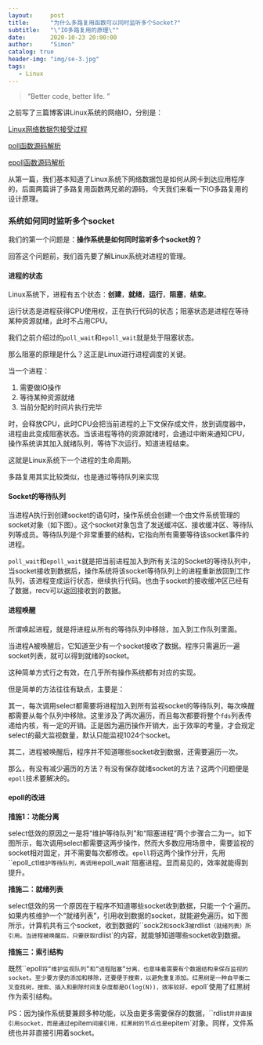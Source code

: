 ```yaml
---
layout:     post
title:      "为什么多路复用函数可以同时监听多个Socket?"
subtitle:   "\"IO多路复用的原理\""
date:       2020-10-23 20:00:00
author:     "Simon"
catalog: true
header-img: "img/se-3.jpg"
tags:
   - Linux
---
```


> “Better code, better life. ”

之前写了三篇博客讲Linux系统的网络IO，分别是：

[Linux网络数据包接受过程](https://simonzgx.github.io/2020/08/17/Linux%E7%BD%91%E7%BB%9C%E6%95%B0%E6%8D%AE%E5%8C%85%E6%8E%A5%E5%8F%97%E8%BF%87%E7%A8%8B/)

[poll函数源码解析](https://simonzgx.github.io/2020/08/17/poll%E5%87%BD%E6%95%B0%E6%BA%90%E7%A0%81%E8%A7%A3%E6%9E%90/)

[epoll函数源码解析](https://simonzgx.github.io/2020/09/29/epoll%E5%87%BD%E6%95%B0%E6%BA%90%E7%A0%81%E8%A7%A3%E6%9E%90/)

从第一篇，我们基本知道了Linux系统下网络数据包是如何从网卡到达应用程序的，后面两篇讲了多路复用函数两兄弟的源码，今天我们来看一下IO多路复用的设计原理。

### 系统如何同时监听多个socket

我们的第一个问题是：**操作系统是如何同时监听多个socket的？**

回答这个问题前，我们首先要了解Linux系统对进程的管理。

#### 进程的状态

Linux系统下，进程有五个状态：**创建**，**就绪**，**运行**，**阻塞**，**结束**。

运行状态是进程获得CPU使用权，正在执行代码的状态；阻塞状态是进程在等待某种资源就绪，此时不占用CPU。

我们之前介绍过的`poll_wait`和`epoll_wait`就是处于阻塞状态。

那么阻塞的原理是什么？这正是Linux进行进程调度的关键。

当一个进程：

1. 需要做IO操作
2. 等待某种资源就绪
3. 当前分配的时间片执行完毕

时，会释放CPU，此时CPU会把当前进程的上下文保存成文件，放到调度器中，进程由此变成阻塞状态。当该进程等待的资源就绪时，会通过中断来通知CPU，操作系统讲其加入就绪队列，等待下次运行。知道进程结束。

这就是Linux系统下一个进程的生命周期。

多路复用其实比较类似，也是通过等待队列来实现

#### Socket的等待队列

当进程A执行到创建socket的语句时，操作系统会创建一个由文件系统管理的socket对象（如下图）。这个socket对象包含了发送缓冲区、接收缓冲区、等待队列等成员。等待队列是个非常重要的结构，它指向所有需要等待该socket事件的进程。

`poll_wait`和`epoll_wait`就是把当前进程加入到所有关注的Socket的等待队列中，当socket接收到数据后，操作系统将该socket等待队列上的进程重新放回到工作队列，该进程变成运行状态，继续执行代码。也由于socket的接收缓冲区已经有了数据，recv可以返回接收到的数据。

#### 进程唤醒

所谓唤起进程，就是将进程从所有的等待队列中移除，加入到工作队列里面。

当进程A被唤醒后，它知道至少有一个socket接收了数据。程序只需遍历一遍socket列表，就可以得到就绪的socket。

这种简单方式行之有效，在几乎所有操作系统都有对应的实现。

但是简单的方法往往有缺点，主要是：

其一，每次调用select都需要将进程加入到所有监视socket的等待队列，每次唤醒都需要从每个队列中移除。这里涉及了两次遍历，而且每次都要将整个`fds`列表传递给内核，有一定的开销。正是因为遍历操作开销大，出于效率的考量，才会规定select的最大监视数量，默认只能监视1024个socket。

其二，进程被唤醒后，程序并不知道哪些socket收到数据，还需要遍历一次。

那么，有没有减少遍历的方法？有没有保存就绪socket的方法？这两个问题便是`epoll`技术要解决的。

#### epoll的改进

**措施1：功能分离**

select低效的原因之一是将“维护等待队列”和“阻塞进程”两个步骤合二为一。如下图所示，每次调用select都需要这两步操作，然而大多数应用场景中，需要监视的socket相对固定，并不需要每次都修改。`epoll`将这两个操作分开，先用``epoll_ctl`维护等待队列，再调用`epoll_wait`阻塞进程。显而易见的，效率就能得到提升。

**措施二：就绪列表**

select低效的另一个原因在于程序不知道哪些socket收到数据，只能一个个遍历。如果内核维护一个“就绪列表”，引用收到数据的socket，就能避免遍历。如下图所示，计算机共有三个socket，收到数据的``sock2`和`sock3`被`rdlist`（就绪列表）所引用。当进程被唤醒后，只要获取`rdlist`的内容，就能够知道哪些socket收到数据。

**措施三：索引结构**

既然``epoll`将“维护监视队列”和“进程阻塞”分离，也意味着需要有个数据结构来保存监视的socket。至少要方便的添加和移除，还要便于搜索，以避免重复添加。红黑树是一种自平衡二叉查找树，搜索、插入和删除时间复杂度都是O(log(N))，效率较好。`epoll`使用了红黑树作为索引结构。

PS：因为操作系统要兼顾多种功能，以及由更多需要保存的数据，``rdlist`并非直接引用socket，而是通过`epitem`间接引用，红黑树的节点也是`epitem`对象。同样，文件系统也并非直接引用着socket。